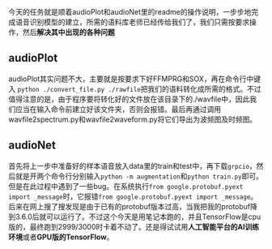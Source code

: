 今天的任务就是顺着audioPlot和audioNet里的readme的操作说明，一步步地完成语音识别模型的建立，所需的语料库老师已经传给我们了，我们只需按要求操作，然后**解决其中出现的各种问题**



## audioPlot

audioPlot其实问题不大，主要就是按要求下好FFMPRG和SOX，再在命令行中键入 `python ./convert_file.py ./rawfile`把我们的语料转化成所需的格式。不过值得注意的是，由于程序要将转化好的文件放在该目录下的./wavfile中，因此我们应当在输入命令前建立好该文件夹，否则会报错。最后再通过调用wavfile2spectrum.py和wavfile2waveform.py将它们导出为波频图及时频图。



## audioNet

首先将上一步中准备好的样本语音放入data里的train和test中，再下载`grpcio`，然后就是开两个命令行分别输入`python -m augmentation`和`python train.py`即可。但是在此过程中遇到了一些bug。在系统执行`from google.protobuf.pyext import _message`时，它报错`from google.protobuf.pyext import _message`。后来在网上搜了搜发现是由于已有的protobuf版本过高，当我把我的protobuf降到3.6.0后就可以运行了。不过这个今天是用笔记本跑的，并且TensorFlow是cpu版的，最终跑到2999/3000时卡着不动了。还是得试试用**人工智能平台的AI训练环境**或者**GPU版的TensorFlow**。


